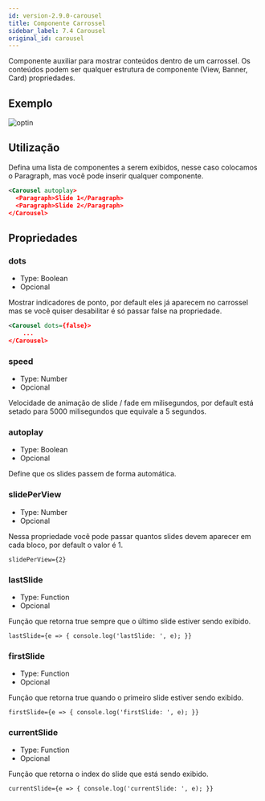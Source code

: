 ```yaml
---
id: version-2.9.0-carousel
title: Componente Carrossel
sidebar_label: 7.4 Carousel
original_id: carousel
---
```



Componente auxiliar para mostrar conteúdos dentro de um carrossel.
Os conteúdos podem ser qualquer estrutura de componente (View, Banner, Card)
propriedades.

## Exemplo

![optin](assets/images_components/v2.0.0/Carousel.png)

## Utilização


Defina uma lista de componentes a serem exibidos, nesse caso colocamos o Paragraph, mas você pode inserir qualquer componente.

```xml harmony
<Carousel autoplay>
  <Paragraph>Slide 1</Paragraph>
  <Paragraph>Slide 2</Paragraph>
</Carousel>
```

## Propriedades

### dots

- Type: Boolean
- Opcional

Mostrar indicadores de ponto, por default eles já aparecem no carrossel mas se você quiser desabilitar é só passar false na propriedade.

```xml harmony
<Carousel dots={false}>
    ...
</Carousel>
```

### speed

- Type: Number
- Opcional

Velocidade de animação de slide / fade em milisegundos, por default está setado para 5000 milisegundos que equivale a 5 segundos.

### autoplay

- Type: Boolean
- Opcional

Define que os slides passem de forma automática.

### slidePerView

- Type: Number
- Opcional

Nessa propriedade você pode passar quantos slides devem aparecer em cada bloco, por default o valor é 1.


```
slidePerView={2}
```

### lastSlide

- Type: Function
- Opcional

Função que retorna true sempre que o último slide estiver sendo exibido.

```
lastSlide={e => { console.log('lastSlide: ', e); }}
```

### firstSlide

- Type: Function
- Opcional

Função que retorna true quando o primeiro slide estiver sendo exibido.

```
firstSlide={e => { console.log('firstSlide: ', e); }}
```

### currentSlide

- Type: Function
- Opcional

Função que retorna o index do slide que está sendo exibido.

```
currentSlide={e => { console.log('currentSlide: ', e); }}
```
